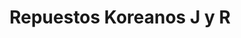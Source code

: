 ---
title: "Repuestos Koreanos J y R"
url: /san-jose/repuestos-koreanos-j-y-r/
shop: piezas de automóviles
---